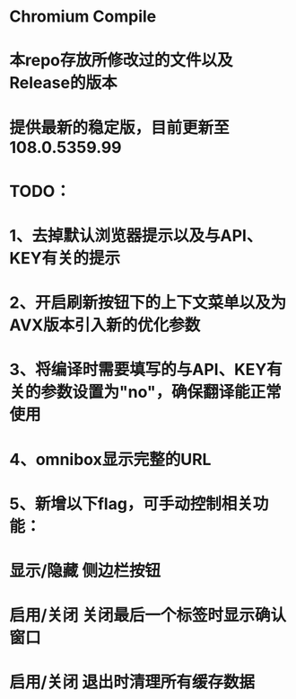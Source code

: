 # Chromium Compile

# 本repo存放所修改过的文件以及Release的版本

# 提供最新的稳定版，目前更新至108.0.5359.99

# TODO：
# 1、去掉默认浏览器提示以及与API、KEY有关的提示

# 2、开启刷新按钮下的上下文菜单以及为AVX版本引入新的优化参数

# 3、将编译时需要填写的与API、KEY有关的参数设置为"no"，确保翻译能正常使用

# 4、omnibox显示完整的URL

# 5、新增以下flag，可手动控制相关功能：

# 显示/隐藏 侧边栏按钮

# 启用/关闭 关闭最后一个标签时显示确认窗口

# 启用/关闭 退出时清理所有缓存数据
